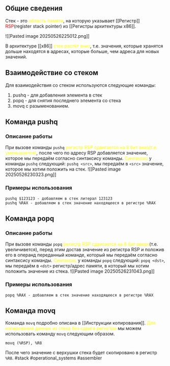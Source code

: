 ## Общие сведения

Стек - это <font color="#ffff00">область памяти</font>, на которую указывает [[Регистр]] <font color="#ff0000">RSP</font>(register stack pointer) из [[Регистры архитектуры x86]]. 

![[Pasted image 20250526225012.png]]

В архитектуре [[x86]] <font color="#ffff00">стек растёт вниз</font>, т.е. значения, которые хранятся дольше находятся в адресах, которые больше, чем адреса для новых значений.

## Взаимодействие со стеком

Для взаимодействия со стеком используются следующие команды:
1. pushq - для добавления элемента в стек
2. popq - для снятия последнего элемента со стека
3. movq с разыменованием.
## Команда pushq

### Описание работы

При вызове команды `pushq` <font color="#ffff00">регистр RSP сдвигается на 8 бит вниз(т.е. уменьшается)</font>, после чего по адресу RSP добавляется значение, которое мы передаём согласно синтаксису команды.
<font color="#ffff00">Синтаксис</font> у команды `pushq` следующий: `pushq <src>`, мы передаём в `<src>` значение, которое мы хотим положить на стек.
![[Pasted image 20250526230323.png]]
### Примеры использования

```x86
pushq $123123 - добавляем в стек литерал 123123
pushq %RAX - добавляем в стек значение находящееся в регистре %RAX
```

## Команда popq

### Описание работы

При вызове команды `popq` <font color="#ffff00">регистр RSP сдвигается на 8 бит вверх</font>(т.е. увеличивется), перед этим достав значение из регистра RSP и положив его в операнд переданный команде, который мы передаём согласно синтаксису команды.
<font color="#ffff00">Синтаксис </font>у команды `popq` следующий: `popq <dst>`, мы передаём в `<dst>` регистр/адрес памяти, в который мы хотим положить значение из стека.
![[Pasted image 20250526231043.png]]
### Примеры использования

```x86
popq %RAX - добавляем в стек значение находящееся в регистре %RAX
```
## Команда movq

Команда `movq` подробно описана в [[Инструкции копирования]]. <font color="#ffff00">Для копирования данных из стека без сдвига регистра</font> мы можем использовать команду `movq` следующим образом.

```x86
movq (%RSP), %R8
```

После чего значение с верхушки стека будет скопировано в регистр `%R8`.
#stack #operational_systems #assembler 